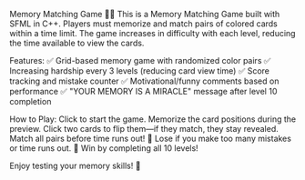 Memory Matching Game 🎴🧠
This is a Memory Matching Game built with SFML in C++. Players must memorize and match pairs of colored cards within a time limit. The game increases in difficulty with each level, reducing the time available to view the cards.

Features:
✅ Grid-based memory game with randomized color pairs
✅ Increasing hardship every 3 levels (reducing card view time)
✅ Score tracking and mistake counter
✅ Motivational/funny comments based on performance
✅ "YOUR MEMORY IS A MIRACLE" message after level 10 completion

How to Play:
Click to start the game.
Memorize the card positions during the preview.
Click two cards to flip them—if they match, they stay revealed.
Match all pairs before time runs out!
🔹 Lose if you make too many mistakes or time runs out.
🔹 Win by completing all 10 levels!

Enjoy testing your memory skills! 🚀
